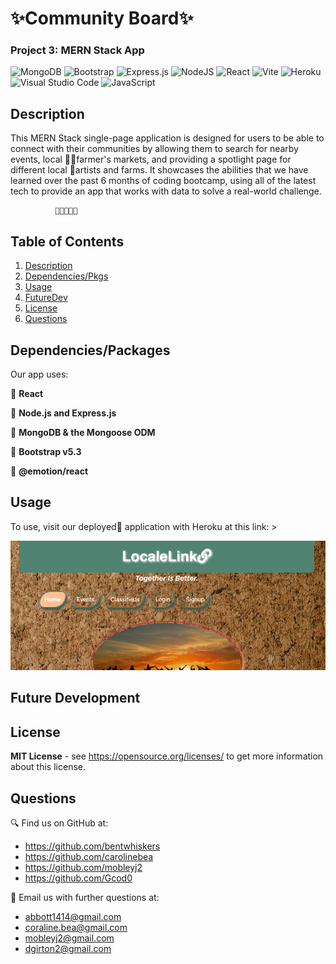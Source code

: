 # ✨Community Board✨
### Project 3: MERN Stack App

![MongoDB](https://img.shields.io/badge/MongoDB-%234ea94b.svg?style=for-the-badge&logo=mongodb&logoColor=white) ![Bootstrap](https://img.shields.io/badge/bootstrap-%238511FA.svg?style=for-the-badge&logo=bootstrap&logoColor=white) ![Express.js](https://img.shields.io/badge/express.js-%23404d59.svg?style=for-the-badge&logo=express&logoColor=%2361DAFB) ![NodeJS](https://img.shields.io/badge/node.js-6DA55F?style=for-the-badge&logo=node.js&logoColor=white) ![React](https://img.shields.io/badge/react-%2320232a.svg?style=for-the-badge&logo=react&logoColor=%2361DAFB) ![Vite](https://img.shields.io/badge/vite-%23646CFF.svg?style=for-the-badge&logo=vite&logoColor=white) ![Heroku](https://img.shields.io/badge/heroku-%23430098.svg?style=for-the-badge&logo=heroku&logoColor=white) ![Visual Studio Code](https://img.shields.io/badge/Visual%20Studio%20Code-0078d7.svg?style=for-the-badge&logo=visual-studio-code&logoColor=white) ![JavaScript](https://img.shields.io/badge/javascript-%23323330.svg?style=for-the-badge&logo=javascript&logoColor=%23F7DF1E) 

## Description
This MERN Stack single-page application is designed for users to be able to connect with their communities by allowing them to search for nearby events, local 🧑‍🌾farmer's markets, and providing a spotlight page for different local 🎨artists and farms. It showcases the abilities that we have learned over the past 6 months of coding bootcamp, using all of the latest tech to provide an app that works with data to solve a real-world challenge.
            
              🍎🌽🥕🧅🍇
## Table of Contents
1. [Description](#description)
2. [Dependencies/Pkgs](#dependencies)
3. [Usage](#usage)
4. [FutureDev](#futureDev)
5. [License](#license)
6. [Questions](#questions)

## Dependencies/Packages
Our app uses: 

 🔹 **React**

 🔹 **Node.js and Express.js**

 🔹 **MongoDB & the Mongoose ODM**

 🔹 **Bootstrap v5.3**

 🔹 **@emotion/react**

## Usage
To use, visit our deployed🚀 application with Heroku at this link:
    > 

![img of LocaleLink website](./client/assets/images/localeLink.png)

## Future Development

## License
**MIT License** - see https://opensource.org/licenses/ to get more information about this license.

## Questions
🔍 Find us on GitHub at: 
 - https://github.com/bentwhiskers
 - https://github.com/carolinebea
 - https://github.com/mobleyj2
 - https://github.com/Gcod0

📧 Email us with further questions at:
 - abbott1414@gmail.com 
 - coraline.bea@gmail.com
 - mobleyj2@gmail.com 
 - dgirton2@gmail.com


